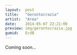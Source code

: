 ```yaml
---
layout:  post
title:   "Gerontocrazia"
artist:  "Area"
date:    2014-05-07 22:21:00
preview: img/gerontocrazia.jpg
gumid:   EcdB
---
```


Coming soon...

<!-- vim: set tw=79 spell spelllang=en: -->
